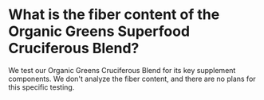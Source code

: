 # What is the fiber content of the Organic Greens Superfood Cruciferous Blend?

We test our Organic Greens Cruciferous Blend for its key supplement components. We don't analyze the fiber content, and there are no plans for this specific testing.